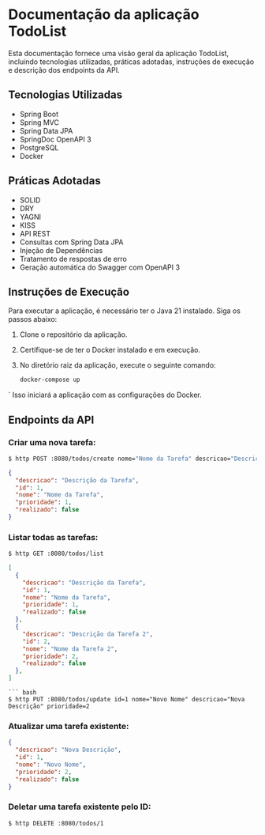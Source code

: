 # Documentação da aplicação TodoList

Esta documentação fornece uma visão geral da aplicação TodoList, incluindo tecnologias utilizadas, práticas adotadas, instruções de execução e descrição dos endpoints da API.

## Tecnologias Utilizadas

- Spring Boot
- Spring MVC
- Spring Data JPA
- SpringDoc OpenAPI 3
- PostgreSQL
- Docker

## Práticas Adotadas

- SOLID
- DRY
- YAGNI
- KISS
- API REST
- Consultas com Spring Data JPA
- Injeção de Dependências
- Tratamento de respostas de erro
- Geração automática do Swagger com OpenAPI 3

## Instruções de Execução

Para executar a aplicação, é necessário ter o Java 21 instalado. Siga os passos abaixo:

1. Clone o repositório da aplicação.
2. Certifique-se de ter o Docker instalado e em execução.
3. No diretório raiz da aplicação, execute o seguinte comando:

   ```bash
   docker-compose up
`
Isso iniciará a aplicação com as configurações do Docker.

## Endpoints da API

### Criar uma nova tarefa:

```bash
$ http POST :8080/todos/create nome="Nome da Tarefa" descricao="Descrição da Tarefa" prioridade=1
```
```JSON
{
  "descricao": "Descrição da Tarefa",
  "id": 1,
  "nome": "Nome da Tarefa",
  "prioridade": 1,
  "realizado": false
}
```
### Listar todas as tarefas:
```bash
$ http GET :8080/todos/list
```
```JSON
[
  {
    "descricao": "Descrição da Tarefa",
    "id": 1,
    "nome": "Nome da Tarefa",
    "prioridade": 1,
    "realizado": false
  },
  {
    "descricao": "Descrição da Tarefa 2",
    "id": 2,
    "nome": "Nome da Tarefa 2",
    "prioridade": 2,
    "realizado": false
  },
]
```
```
``` bash
$ http PUT :8080/todos/update id=1 nome="Novo Nome" descricao="Nova Descrição" prioridade=2
````
### Atualizar uma tarefa existente:
```JSON
{
  "descricao": "Nova Descrição",
  "id": 1,
  "nome": "Novo Nome",
  "prioridade": 2,
  "realizado": false
}
```
### Deletar uma tarefa existente pelo ID:
```Bash
$ http DELETE :8080/todos/1

```